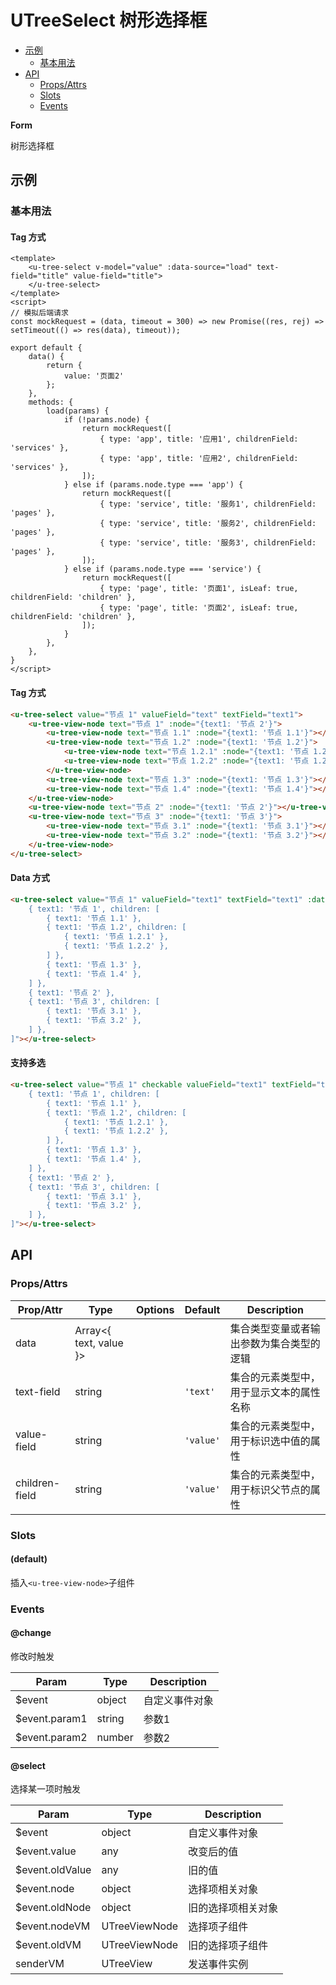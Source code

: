 <!-- 该 README.md 根据 api.yaml 和 docs/*.md 自动生成，为了方便在 GitHub 和 NPM 上查阅。如需修改，请查看源文件 -->

# UTreeSelect 树形选择框

- [示例](#示例)
    - [基本用法](#基本用法)
- [API]()
    - [Props/Attrs](#propsattrs)
    - [Slots](#slots)
    - [Events](#events)

**Form**

树形选择框

## 示例
### 基本用法

#### Tag 方式

``` vue
<template>
    <u-tree-select v-model="value" :data-source="load" text-field="title" value-field="title">
    </u-tree-select>
</template>
<script>
// 模拟后端请求
const mockRequest = (data, timeout = 300) => new Promise((res, rej) => setTimeout(() => res(data), timeout));

export default {
    data() {
        return {
            value: '页面2'
        };
    },
    methods: {
        load(params) {
            if (!params.node) {
                return mockRequest([
                    { type: 'app', title: '应用1', childrenField: 'services' },
                    { type: 'app', title: '应用2', childrenField: 'services' },
                ]);
            } else if (params.node.type === 'app') {
                return mockRequest([
                    { type: 'service', title: '服务1', childrenField: 'pages' },
                    { type: 'service', title: '服务2', childrenField: 'pages' },
                    { type: 'service', title: '服务3', childrenField: 'pages' },
                ]);
            } else if (params.node.type === 'service') {
                return mockRequest([
                    { type: 'page', title: '页面1', isLeaf: true, childrenField: 'children' },
                    { type: 'page', title: '页面2', isLeaf: true, childrenField: 'children' },
                ]);
            }
        },
    },
}
</script>
```

#### Tag 方式

``` html
<u-tree-select value="节点 1" valueField="text" textField="text1">
    <u-tree-view-node text="节点 1" :node="{text1: '节点 2'}">
        <u-tree-view-node text="节点 1.1" :node="{text1: '节点 1.1'}"></u-tree-view-node>
        <u-tree-view-node text="节点 1.2" :node="{text1: '节点 1.2'}">
            <u-tree-view-node text="节点 1.2.1" :node="{text1: '节点 1.2.1'}"></u-tree-view-node>
            <u-tree-view-node text="节点 1.2.2" :node="{text1: '节点 1.2.2'}"></u-tree-view-node>
        </u-tree-view-node>
        <u-tree-view-node text="节点 1.3" :node="{text1: '节点 1.3'}"></u-tree-view-node>
        <u-tree-view-node text="节点 1.4" :node="{text1: '节点 1.4'}"></u-tree-view-node>
    </u-tree-view-node>
    <u-tree-view-node text="节点 2" :node="{text1: '节点 2'}"></u-tree-view-node>
    <u-tree-view-node text="节点 3" :node="{text1: '节点 3'}">
        <u-tree-view-node text="节点 3.1" :node="{text1: '节点 3.1'}"></u-tree-view-node>
        <u-tree-view-node text="节点 3.2" :node="{text1: '节点 3.2'}"></u-tree-view-node>
    </u-tree-view-node>
</u-tree-select>
```

#### Data 方式

``` html { width: 30% }
<u-tree-select value="节点 1" valueField="text1" textField="text1" :data="[
    { text1: '节点 1', children: [
        { text1: '节点 1.1' },
        { text1: '节点 1.2', children: [
            { text1: '节点 1.2.1' },
            { text1: '节点 1.2.2' },
        ] },
        { text1: '节点 1.3' },
        { text1: '节点 1.4' },
    ] },
    { text1: '节点 2' },
    { text1: '节点 3', children: [
        { text1: '节点 3.1' },
        { text1: '节点 3.2' },
    ] },
]"></u-tree-select>
```

#### 支持多选

``` html { width: 30% }
<u-tree-select value="节点 1" checkable valueField="text1" textField="text1" :data="[
    { text1: '节点 1', children: [
        { text1: '节点 1.1' },
        { text1: '节点 1.2', children: [
            { text1: '节点 1.2.1' },
            { text1: '节点 1.2.2' },
        ] },
        { text1: '节点 1.3' },
        { text1: '节点 1.4' },
    ] },
    { text1: '节点 2' },
    { text1: '节点 3', children: [
        { text1: '节点 3.1' },
        { text1: '节点 3.2' },
    ] },
]"></u-tree-select>
```

## API
### Props/Attrs

| Prop/Attr | Type | Options | Default | Description |
| --------- | ---- | ------- | ------- | ----------- |
| data | Array\<{ text, value }\> |  |  | 集合类型变量或者输出参数为集合类型的逻辑 |
| text-field | string |  | `'text'` | 集合的元素类型中，用于显示文本的属性名称 |
| value-field | string |  | `'value'` | 集合的元素类型中，用于标识选中值的属性 |
| children-field | string |  | `'value'` | 集合的元素类型中，用于标识父节点的属性 |

### Slots

#### (default)

插入`<u-tree-view-node>`子组件

### Events

#### @change

修改时触发

| Param | Type | Description |
| ----- | ---- | ----------- |
| $event | object | 自定义事件对象 |
| $event.param1 | string | 参数1 |
| $event.param2 | number | 参数2 |

#### @select

选择某一项时触发

| Param | Type | Description |
| ----- | ---- | ----------- |
| $event | object | 自定义事件对象 |
| $event.value | any | 改变后的值 |
| $event.oldValue | any | 旧的值 |
| $event.node | object | 选择项相关对象 |
| $event.oldNode | object | 旧的选择项相关对象 |
| $event.nodeVM | UTreeViewNode | 选择项子组件 |
| $event.oldVM | UTreeViewNode | 旧的选择项子组件 |
| senderVM | UTreeView | 发送事件实例 |

